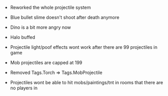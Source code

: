 * Reworked the whole projectile system
* Blue bullet slime doesn't shoot after death anymore
* Dino is a bit more angry now
* Halo buffed

* Projectile light/poof effects wont work after there are 99 projectiles in game
* Mob projectiles are capped at 199
* Removed Tags.Torch => Tags.MobProjectile
* Projectiles wont be able to hit mobs/paintings/tnt in rooms that there are no players in
